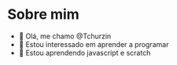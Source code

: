 # Sobre mim

- 👋 Olá, me chamo @Tchurzin
- 👀 Estou interessado em aprender a programar
- 🌱 Estou aprendendo javascript e scratch
